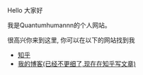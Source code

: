 Hello 大家好

我是Quantumhumannn的个人网站。

很高兴你来到这里, 你可以在以下的网站找到我

- [知乎](https://www.zhihu.com/people/AJLoveChina)
- [我的博客(已经不更细了,现在在知乎写文章)](http://hejie.nigeerhuo.com)
